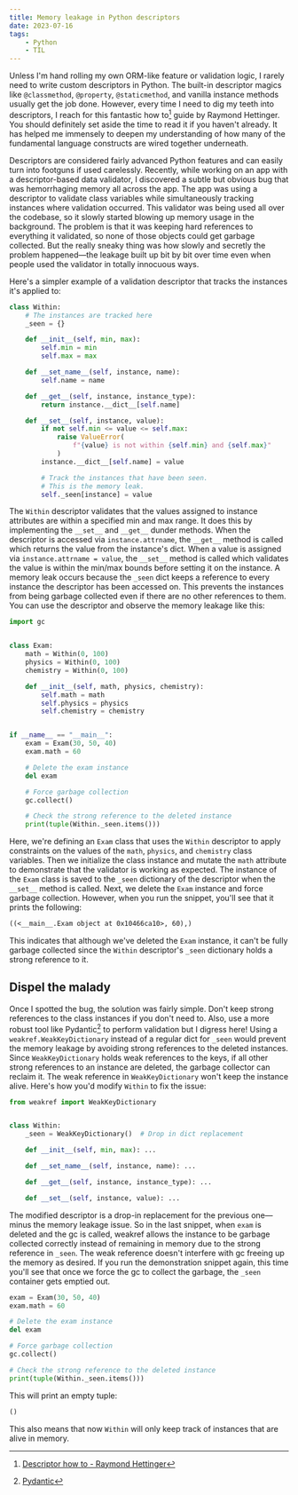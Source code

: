 ```yaml
---
title: Memory leakage in Python descriptors
date: 2023-07-16
tags:
    - Python
    - TIL
---
```


Unless I'm hand rolling my own ORM-like feature or validation logic, I rarely need to write
custom descriptors in Python. The built-in descriptor magics like `@classmethod`,
`@property`, `@staticmethod`, and vanilla instance methods usually get the job done.
However, every time I need to dig my teeth into descriptors, I reach for this fantastic how
to[^1] guide by Raymond Hettinger. You should definitely set aside the time to read it if
you haven't already. It has helped me immensely to deepen my understanding of how many of
the fundamental language constructs are wired together underneath.

Descriptors are considered fairly advanced Python features and can easily turn into footguns
if used carelessly. Recently, while working on an app with a descriptor-based data
validator, I discovered a subtle but obvious bug that was hemorrhaging memory all across the
app. The app was using a descriptor to validate class variables while simultaneously
tracking instances where validation occurred. This validator was being used all over the
codebase, so it slowly started blowing up memory usage in the background. The problem is
that it was keeping hard references to everything it validated, so none of those objects
could get garbage collected. But the really sneaky thing was how slowly and secretly the
problem happened—the leakage built up bit by bit over time even when people used the
validator in totally innocuous ways.

Here's a simpler example of a validation descriptor that tracks the instances it's applied
to:

```python
class Within:
    # The instances are tracked here
    _seen = {}

    def __init__(self, min, max):
        self.min = min
        self.max = max

    def __set_name__(self, instance, name):
        self.name = name

    def __get__(self, instance, instance_type):
        return instance.__dict__[self.name]

    def __set__(self, instance, value):
        if not self.min <= value <= self.max:
            raise ValueError(
                f"{value} is not within {self.min} and {self.max}"
            )
        instance.__dict__[self.name] = value

        # Track the instances that have been seen.
        # This is the memory leak.
        self._seen[instance] = value
```

The `Within` descriptor validates that the values assigned to instance attributes are within
a specified min and max range. It does this by implementing the `__set__` and `__get__`
dunder methods. When the descriptor is accessed via `instance.attrname`, the `__get__`
method is called which returns the value from the instance's dict. When a value is assigned
via `instance.attrname = value`, the `__set__` method is called which validates the value is
within the min/max bounds before setting it on the instance. A memory leak occurs because
the `_seen` dict keeps a reference to every instance the descriptor has been accessed on.
This prevents the instances from being garbage collected even if there are no other
references to them. You can use the descriptor and observe the memory leakage like this:

```python
import gc


class Exam:
    math = Within(0, 100)
    physics = Within(0, 100)
    chemistry = Within(0, 100)

    def __init__(self, math, physics, chemistry):
        self.math = math
        self.physics = physics
        self.chemistry = chemistry


if __name__ == "__main__":
    exam = Exam(30, 50, 40)
    exam.math = 60

    # Delete the exam instance
    del exam

    # Force garbage collection
    gc.collect()

    # Check the strong reference to the deleted instance
    print(tuple(Within._seen.items()))
```

Here, we're defining an `Exam` class that uses the `Within` descriptor to apply constraints
on the values of the `math`, `physics`, and `chemistry` class variables. Then we initialize
the class instance and mutate the `math` attribute to demonstrate that the validator is
working as expected. The instance of the `Exam` class is saved to the `_seen` dictionary of
the descriptor when the `__set__` method is called. Next, we delete the `Exam` instance and
force garbage collection. However, when you run the snippet, you'll see that it prints the
following:

```txt
((<__main__.Exam object at 0x10466ca10>, 60),)
```

This indicates that although we've deleted the `Exam` instance, it can't be fully garbage
collected since the `Within` descriptor's `_seen` dictionary holds a strong reference to it.

## Dispel the malady

Once I spotted the bug, the solution was fairly simple. Don't keep strong references to the
class instances if you don't need to. Also, use a more robust tool like Pydantic[^2] to
perform validation but I digress here! Using a `weakref.WeakKeyDictionary` instead of a
regular dict for `_seen` would prevent the memory leakage by avoiding strong references to
the deleted instances. Since `WeakKeyDictionary` holds weak references to the keys, if all
other strong references to an instance are deleted, the garbage collector can reclaim it.
The weak reference in `WeakKeyDictionary` won't keep the instance alive. Here's how you'd
modify `Within` to fix the issue:

```python
from weakref import WeakKeyDictionary


class Within:
    _seen = WeakKeyDictionary()  # Drop in dict replacement

    def __init__(self, min, max): ...

    def __set_name__(self, instance, name): ...

    def __get__(self, instance, instance_type): ...

    def __set__(self, instance, value): ...
```

The modified descriptor is a drop-in replacement for the previous one—minus the memory
leakage issue. So in the last snippet, when `exam` is deleted and the gc is called, weakref
allows the instance to be garbage collected correctly instead of remaining in memory due to
the strong reference in `_seen`. The weak reference doesn't interfere with gc freeing up the
memory as desired. If you run the demonstration snippet again, this time you'll see that
once we force the gc to collect the garbage, the `_seen` container gets emptied out.

```python
exam = Exam(30, 50, 40)
exam.math = 60

# Delete the exam instance
del exam

# Force garbage collection
gc.collect()

# Check the strong reference to the deleted instance
print(tuple(Within._seen.items()))
```

This will print an empty tuple:

```txt
()
```

This also means that now `Within` will only keep track of instances that are alive in
memory.

[^1]:
    [Descriptor how to - Raymond Hettinger](https://docs.python.org/3/howto/descriptor.html)

[^2]: [Pydantic](https://docs.pydantic.dev/latest/)
